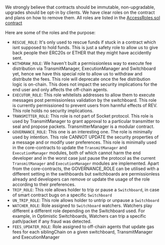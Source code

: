 We strongly believe that contracts should be immutable, non-upgradable, upgrades should be opt-in by clients. We have clear roles on the contract and plans on how to remove them. All roles are listed in the [AccessRoles.sol contract](https://github.com/SocketDotTech/socket-DL/blob/master/contracts/utils/AccessRoles.sol)

Here are some of the roles and the purpose:
- `RESCUE_ROLE`: It's only used to rescue funds if stuck in a contract which isnt supposed to hold funds. This is just a safety role to allow us to give back people their ERC20s or ETHER that they might have accidently sent.
- `WITHDRAW_ROLE`: We haven't built a permissionless way to execute fee distribution via TransmitManager, ExecutionManager and Switchboard yet, hence we have this special role to allow us to withdraw and distribute the fees. This role will deprecate once the fee distribution logic is on-chain. This does not impact the security implications for the end user and only affects the off-chain agents.
- `EXECUTOR_ROLE`: This role whitelists addresses to allow them to execute messages post permissionless validation by the switchboard. This role is currently permissioned to prevent users from harmful effects of REV. This role holds no security implications.
- `TRANSMITTER_ROLE`: This role is not part of Socket protocol. This role is used by TransmitManager to grant approval to a particular transmitter to seal and propose packets. TransmitterManager is a modular contract. 
- `GOVERNANCE_ROLE`: This one is an interesting one. The role is minimally used by intention. This role CANNOT UPDATE the security properties of a message and or modify user preferences. This role is minimally used in the core-contracts to update the `TransmitManager` and `ExecutionManager` modules, both of which cannot harm the end developer and in the worst case just pause the protocol as the current `TransmitManager` and `ExecutionManager` modules are implemented. Apart from the core-contracts, the GOVERNANCE_ROLE can be utilised with a different setting in the swithboards but switchboards are permissionless already and developers can remove or update the usage of the role according to their preferences.
- `TRIP_ROLE`: This role allows holder to trip or pause a `Switchboard`, in case of smart contract bugs on a specific `Switchboard`
- `UN_TRIP_ROLE`: This role allows holder to untrip or unpause a `Switchboard`
- `WATCHER_ROLE`: Role assigned to `Switchboard` watchers. Watchers play different a different role depending on the Switchboard used. For example, in Optimistic Switchboards, Watchers can trip a specific path/packet if any fraud was detected.
- `FEES_UPDATER_ROLE`: Role assigned to off-chain agents that update gas fees for each siblingChain on a given switchboard, TransmitManager and ExecutionManager